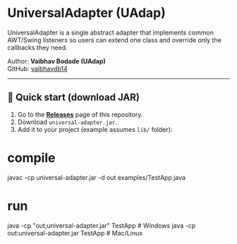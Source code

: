 
# UniversalAdapter (UAdap)

UniversalAdapter is a single abstract adapter that implements common AWT/Swing listeners so users can extend one class and override only the callbacks they need.

Author: **Vaibhav Bodade (UAdap)**  
GitHub: [vaibhavdb14](https://github.com/vaibhavdb14)  

---

## 🚀 Quick start (download JAR)

1. Go to the **[Releases](https://github.com/vaibhavdb14/UniversalAdapter/releases)** page of this repository.  
2. Download `universal-adapter.jar`.  
3. Add it to your project (example assumes `lib/` folder):  

# compile
javac -cp universal-adapter.jar -d out examples/TestApp.java

# run
java -cp "out;universal-adapter.jar" TestApp   # Windows
java -cp out:universal-adapter.jar TestApp     # Mac/Linux


